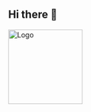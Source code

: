 ## Hi there 👋

<img src="(https://github.com/vandrala/vandrala/blob/main/4e03872d7166cc5ed92c490708af3261.jpg)" alt="Logo" width="150" />
